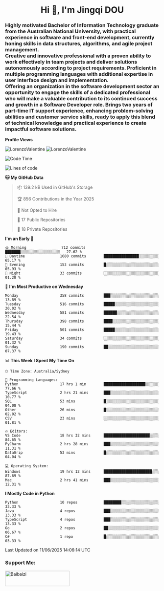 <h1 align="center">Hi 👋, I'm Jingqi DOU</h1>
<h3 align="left">
Highly motivated Bachelor of Information Technology graduate from the Australian National University, with practical experience in software and front-end development, currently honing skills in data structures, algorithms, and agile project management. <br>
Creative and innovative professional with a proven ability to work effectively in team projects and deliver solutions autonomously according to project requirements. Proficient in multiple programming languages with additional expertise in user interface design and implementation. <br>
Offering an organization in the software development sector an opportunity to engage the skills of a dedicated professional who will make a valuable contribution to its continued success and growth in a Software Developer role. Brings two years of part-time IT support experience, enhancing problem-solving abilities and customer service skills, ready to apply this blend of technical knowledge and practical experience to create impactful software solutions.
</h3>

**Profile Views**<br>
<!-- <img src="https://count.getloli.com/get/@:name" alt="LorenzoValentine" theme="rule34" /> -->
<img src="https://count.getloli.com/@LorenzoValentine?name=LorenzoValentine&theme=asoul&padding=7&offset=0&align=center&scale=2&pixelated=1&darkmode=auto&prefix=020315" alt="LorenzoValentine" theme="rule34" />
<img src="https://count.getloli.com/@LorenzoValentine?name=LorenzoValentine&theme=food&padding=7&offset=0&align=center&scale=2&pixelated=1&darkmode=auto&prefix=020315" alt="LorenzoValentine" theme="rule34" />
 

<!--START_SECTION:waka-->
![Code Time](http://img.shields.io/badge/Code%20Time-2%2C049%20hrs%2052%20mins-blue)

![Lines of code](https://img.shields.io/badge/From%20Hello%20World%20I%27ve%20Written-457.7%20thousand%20lines%20of%20code-blue)

**🐱 My GitHub Data** 

> 📦 139.2 kB Used in GitHub's Storage 
 > 
> 🏆 856 Contributions in the Year 2025
 > 
> 🚫 Not Opted to Hire
 > 
> 📜 17 Public Repositories 
 > 
> 🔑 18 Private Repositories 
 > 
**I'm an Early 🐤** 

```text
🌞 Morning                712 commits         ███████░░░░░░░░░░░░░░░░░░   27.62 % 
🌆 Daytime                1680 commits        ████████████████░░░░░░░░░   65.17 % 
🌃 Evening                153 commits         █░░░░░░░░░░░░░░░░░░░░░░░░   05.93 % 
🌙 Night                  33 commits          ░░░░░░░░░░░░░░░░░░░░░░░░░   01.28 % 
```
📅 **I'm Most Productive on Wednesday** 

```text
Monday                   358 commits         ███░░░░░░░░░░░░░░░░░░░░░░   13.89 % 
Tuesday                  516 commits         █████░░░░░░░░░░░░░░░░░░░░   20.02 % 
Wednesday                581 commits         ██████░░░░░░░░░░░░░░░░░░░   22.54 % 
Thursday                 398 commits         ████░░░░░░░░░░░░░░░░░░░░░   15.44 % 
Friday                   501 commits         █████░░░░░░░░░░░░░░░░░░░░   19.43 % 
Saturday                 34 commits          ░░░░░░░░░░░░░░░░░░░░░░░░░   01.32 % 
Sunday                   190 commits         ██░░░░░░░░░░░░░░░░░░░░░░░   07.37 % 
```


📊 **This Week I Spent My Time On** 

```text
🕑︎ Time Zone: Australia/Sydney

💬 Programming Languages: 
Python                   17 hrs 1 min        ███████████████████░░░░░░   77.66 % 
TypeScript               2 hrs 21 mins       ███░░░░░░░░░░░░░░░░░░░░░░   10.77 % 
SQL                      53 mins             █░░░░░░░░░░░░░░░░░░░░░░░░   04.08 % 
Other                    26 mins             █░░░░░░░░░░░░░░░░░░░░░░░░   02.02 % 
CSV                      23 mins             ░░░░░░░░░░░░░░░░░░░░░░░░░   01.81 % 

🔥 Editors: 
VS Code                  18 hrs 32 mins      █████████████████████░░░░   84.65 % 
PyCharm                  2 hrs 28 mins       ███░░░░░░░░░░░░░░░░░░░░░░   11.31 % 
DataGrip                 53 mins             █░░░░░░░░░░░░░░░░░░░░░░░░   04.04 % 

💻 Operating System: 
Windows                  19 hrs 12 mins      ██████████████████████░░░   87.69 % 
Mac                      2 hrs 41 mins       ███░░░░░░░░░░░░░░░░░░░░░░   12.31 % 
```

**I Mostly Code in Python** 

```text
Python                   10 repos            ████████░░░░░░░░░░░░░░░░░   33.33 % 
Java                     4 repos             ███░░░░░░░░░░░░░░░░░░░░░░   13.33 % 
TypeScript               4 repos             ███░░░░░░░░░░░░░░░░░░░░░░   13.33 % 
Go                       2 repos             ██░░░░░░░░░░░░░░░░░░░░░░░   06.67 % 
C#                       1 repo              █░░░░░░░░░░░░░░░░░░░░░░░░   03.33 % 
```




 Last Updated on 11/06/2025 14:06:14 UTC
<!--END_SECTION:waka-->

<!-- [![willianrod's wakatime stats](https://github-readme-stats.vercel.app/api/wakatime?username=lorenzoval2050)](https://github.com/anuraghazra/github-readme-stats) -->


<h3 align="left">Support Me:</h3>
<p><a href="https://www.buymeacoffee.com/Baibaizi"> <img align="left" src="https://cdn.buymeacoffee.com/buttons/v2/default-yellow.png" height="50" width="210" alt="Baibaizi" /></a></p><br><br>
